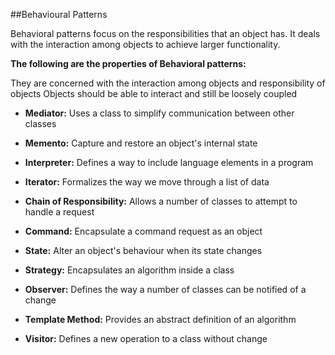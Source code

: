 ##Behavioural Patterns

Behavioral patterns focus on the responsibilities that an object has. It deals with the interaction among objects to achieve larger functionality.

**The following are the properties of Behavioral patterns:**

They are concerned with the interaction among objects and responsibility of objects
Objects should be able to interact and still be loosely coupled

  + **Mediator:**  Uses a class to simplify communication between other classes  

  + **Memento:** Capture and restore an object's internal state

  + **Interpreter:** Defines a way to include language elements in a program

  + **Iterator:** Formalizes the way we move through a list of data  

  + **Chain of Responsibility:**  Allows a number of classes to attempt to handle a request  

  + **Command:** Encapsulate a command request as an object

  + **State:** Alter an object's behaviour when its state changes

  + **Strategy:** Encapsulates an algorithm inside a class

  + **Observer:**  Defines the way a number of classes can be notified of a change

  + **Template Method:**  Provides an abstract definition of an algorithm  

  + **Visitor:** Defines a new operation to a class without change

